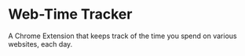 # Web-Time Tracker 

A Chrome Extension that keeps track of the time you spend on various websites, each day.

